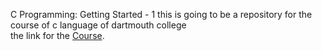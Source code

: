 C Programming: Getting Started - 1
this is going to be a repository for the course of c language of dartmouth college <br>
the link for the [Course](https://www.coursera.org/learn/c-programming-getting-started). 
